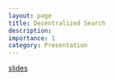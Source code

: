 ```yaml
---
layout: page
title: Decentralized Search
description: 
importance: 1
category: Presentation
---
```

[slides](https://docs.google.com/presentation/d/1wsgSngggqOQ0kso4QNFYRPHaCOwbxDetFRaKPaV1O6k/edit?usp=sharing)